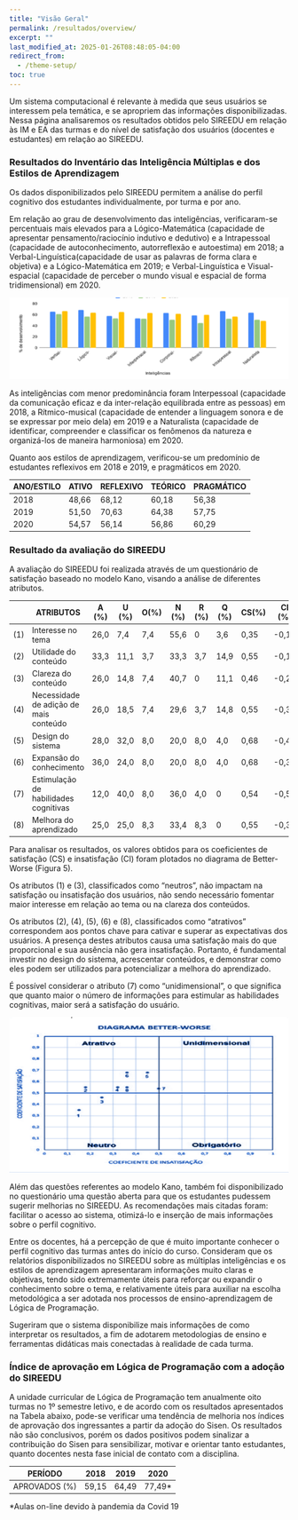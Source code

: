 ```yaml
---
title: "Visão Geral"
permalink: /resultados/overview/
excerpt: ""
last_modified_at: 2025-01-26T08:48:05-04:00
redirect_from:
  - /theme-setup/
toc: true
---
```


Um sistema computacional é relevante à medida que seus usuários se interessem pela temática, e se apropriem das informações disponibilizadas. Nessa página analisaremos os resultados obtidos pelo SIREEDU em relação às IM e EA das turmas e do nível de satisfação dos usuários (docentes e estudantes) em relação ao SIREEDU.

### Resultados do Inventário das Inteligência Múltiplas e dos Estilos de Aprendizagem

Os dados disponibilizados pelo SIREEDU permitem a análise do perfil cognitivo dos estudantes individualmente, por turma e por ano.

Em relação ao grau de desenvolvimento das inteligências, verificaram-se percentuais mais elevados para a Lógico-Matemática (capacidade de apresentar pensamento/raciocínio indutivo e dedutivo) e a Intrapessoal (capacidade de autoconhecimento, autorreflexão e autoestima) em 2018; a Verbal-Linguística(capacidade de usar as palavras de forma clara e objetiva) e a Lógico-Matemática em 2019; e Verbal-Linguística e Visual-espacial (capacidade de perceber o mundo visual e espacial de forma tridimensional) em 2020.

![porcentagens](/assets/images/results1.png)

As inteligências com menor predominância foram Interpessoal (capacidade da comunicação eficaz e da inter-relação equilibrada entre as pessoas) em 2018, a Rítmico-musical (capacidade de entender a linguagem sonora e de se expressar por meio dela) em 2019 e a Naturalista (capacidade de identificar, compreender e classificar os fenômenos da natureza e organizá-los de maneira harmoniosa) em 2020.

Quanto aos estilos de aprendizagem, verificou-se um predomínio de estudantes reflexivos em 2018 e 2019, e pragmáticos em 2020.

| ANO/ESTILO | ATIVO | REFLEXIVO | TEÓRICO | PRAGMÁTICO |
|------------|-------|-----------|---------|------------|
| 2018       | 48,66 | 68,12     | 60,18   | 56,38      |
| 2019       | 51,50 | 70,63     | 64,38   | 57,75      |
| 2020       | 54,57 | 56,14     | 56,86   | 60,29      |

### Resultado da avaliação do SIREEDU

A avaliação do SIREEDU foi realizada através de um questionário de satisfação baseado no modelo Kano, visando a análise de diferentes atributos.

|     | ATRIBUTOS                              | A (%) | U (%) | O(%) | N (%) | R (%) | Q (%) | CS(%) | CI (%) |
|-----|----------------------------------------|-------|-------|------|-------|-------|-------|-------|--------|
| (1) | Interesse no tema                      | 26,0  | 7,4   | 7,4  | 55,6  | 0     | 3,6   | 0,35  | -0,15  |
| (2) | Utilidade do conteúdo                  | 33,3  | 11,1  | 3,7  | 33,3  | 3,7   | 14,9  | 0,55  | -0,18  |
| (3) | Clareza do conteúdo                    | 26,0  | 14,8  | 7,4  | 40,7  | 0     | 11,1  | 0,46  | -0,25  |
| (4) | Necessidade de adição de mais conteúdo | 26,0  | 18,5  | 7,4  | 29,6  | 3,7   | 14,8  | 0,55  | -0,32  |
| (5) | Design do sistema                      | 28,0  | 32,0  | 8,0  | 20,0  | 8,0   | 4,0   | 0,68  | -0,45  |
| (6) | Expansão do conhecimento               | 36,0  | 24,0  | 8,0  | 20,0  | 8,0   | 4,0   | 0,68  | -0,36  |
| (7) | Estimulação de habilidades cognitivas  | 12,0  | 40,0  | 8,0  | 36,0  | 4,0   | 0     | 0,54  | -0,50  |
| (8) | Melhora do aprendizado                 | 25,0  | 25,0  | 8,3  | 33,4  | 8,3   | 0     | 0,55  | -0,36  |

Para analisar os resultados, os valores obtidos para os coeficientes de satisfação (CS) e insatisfação (CI) foram plotados no diagrama de Better-Worse (Figura 5).

Os atributos (1) e (3), classificados como “neutros”, não impactam na satisfação ou insatisfação dos usuários, não sendo necessário fomentar maior interesse em relação ao tema ou na clareza dos conteúdos.

Os atributos (2), (4), (5), (6) e (8), classificados como “atrativos” correspondem aos pontos chave para cativar e superar as expectativas dos usuários. A presença destes atributos causa uma satisfação mais do que proporcional e sua ausência não gera insatisfação. Portanto, é fundamental investir no design do sistema, acrescentar conteúdos, e demonstrar como eles podem ser utilizados para potencializar a melhora do aprendizado.

É possível considerar o atributo (7) como “unidimensional”, o que significa que quanto maior o número de informações para estimular as habilidades cognitivas, maior será a satisfação do usuário.

![diagrama](/assets/images/results2.png)

Além das questões referentes ao modelo Kano, também foi disponibilizado no questionário uma questão aberta para que os estudantes pudessem sugerir melhorias no SIREEDU. As recomendações mais citadas foram: facilitar o acesso ao sistema, otimizá-lo e inserção de mais informações sobre o perfil cognitivo.

Entre os docentes, há a percepção de que é muito importante conhecer o perfil cognitivo das turmas antes do início do curso. Consideram que os relatórios disponibilizados no SIREEDU sobre as múltiplas inteligências e os estilos de aprendizagem apresentaram informações muito claras e objetivas, tendo sido extremamente úteis para reforçar ou expandir o conhecimento sobre o tema, e relativamente úteis para auxiliar na escolha metodológica a ser adotada nos processos de ensino-aprendizagem de Lógica de Programação.

Sugeriram que o sistema disponibilize mais informações de como interpretar os resultados, a fim de adotarem metodologias de ensino e ferramentas didáticas mais conectadas à realidade de cada turma.

### Índice de aprovação em Lógica de Programação com a adoção do SIREEDU

A unidade curricular de Lógica de Programação tem anualmente oito turmas no 1º semestre letivo, e de acordo com os resultados apresentados na Tabela abaixo, pode-se verificar uma tendência de melhoria nos índices de aprovação dos ingressantes a partir da adoção do Sisen. Os resultados não são conclusivos, porém os dados positivos podem sinalizar a contribuição do Sisen para sensibilizar, motivar e orientar tanto estudantes, quanto docentes nesta fase inicial de contato com a disciplina.

| PERÍODO       | 2018  | 2019  | 2020   |
|---------------|-------|-------|--------|
| APROVADOS (%) | 59,15 | 64,49 | 77,49* |

*Aulas on-line devido à pandemia da Covid 19